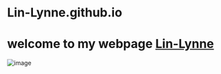 # Lin-Lynne.github.io
# welcome to my webpage [Lin-Lynne](https://lin-lynne.github.io "一只努力学习生信的搬砖狗")
![image](https://github.com/Lin-Lynne/Lin-Lynne.github.io/blob/main/images/mmexport1576251808961.jpg)

